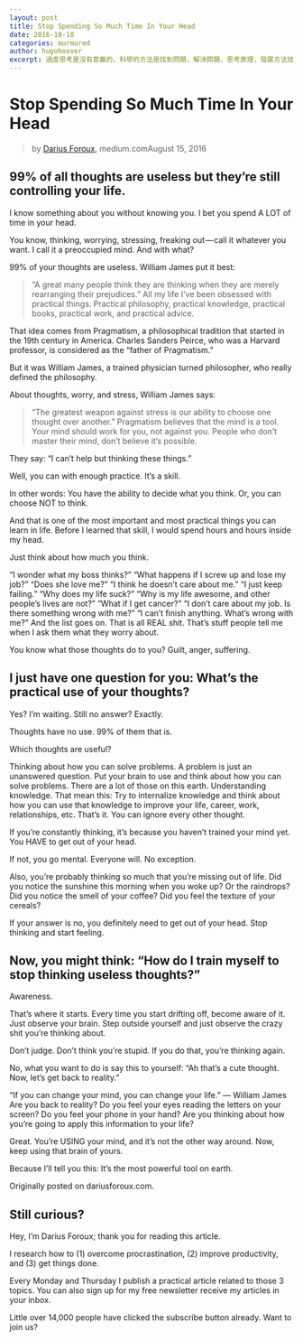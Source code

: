 ```yaml
---
layout: post
title: Stop Spending So Much Time In Your Head
date: 2016-10-18
categories: murmured
author: hugohoover
excerpt: 過度思考是沒有意義的，科學的方法是找到問題，解決問題，思考原理，發展方法技術。人生的道理類似。
---
```


# Stop Spending So Much Time In Your Head

> by [Darius Foroux](https://medium.com/art-of-practicality/stop-spending-so-much-time-in-your-head-8840de3bba01), medium.comAugust 15, 2016

## 99% of all thoughts are useless but they’re still controlling your life.

I know something about you without knowing you. I bet you spend A LOT of time in your head.

You know, thinking, worrying, stressing, freaking out — call it whatever you want. I call it a preoccupied mind. And with what?

99% of your thoughts are useless. William James put it best:

> “A great many people think they are thinking when they are merely rearranging their prejudices.”
All my life I’ve been obsessed with practical things. Practical philosophy, practical knowledge, practical books, practical work, and practical advice.

That idea comes from Pragmatism, a philosophical tradition that started in the 19th century in America. Charles Sanders Peirce, who was a Harvard professor, is considered as the “father of Pragmatism.”

But it was William James, a trained physician turned philosopher, who really defined the philosophy.

About thoughts, worry, and stress, William James says:

> “The greatest weapon against stress is our ability to choose one thought over another.”
Pragmatism believes that the mind is a tool. Your mind should work for you, not against you. People who don’t master their mind, don’t believe it’s possible.

They say: “I can’t help but thinking these things.”

Well, you can with enough practice. It’s a skill.

In other words: You have the ability to decide what you think. Or, you can choose NOT to think.

And that is one of the most important and most practical things you can learn in life. Before I learned that skill, I would spend hours and hours inside my head.

Just think about how much you think.

“I wonder what my boss thinks?”
“What happens if I screw up and lose my job?”
“Does she love me?”
“I think he doesn’t care about me.”
“I just keep failing.”
“Why does my life suck?”
“Why is my life awesome, and other people’s lives are not?”
“What if I get cancer?”
“I don’t care about my job. Is there something wrong with me?”
“I can’t finish anything. What’s wrong with me?”
And the list goes on. That is all REAL shit. That’s stuff people tell me when I ask them what they worry about.

You know what those thoughts do to you? Guilt, anger, suffering.

## I just have one question for you: What’s the practical use of your thoughts?

Yes? I’m waiting. Still no answer? Exactly.

Thoughts have no use. 99% of them that is.

Which thoughts are useful?

Thinking about how you can solve problems. A problem is just an unanswered question. Put your brain to use and think about how you can solve problems. There are a lot of those on this earth.
Understanding knowledge. That mean this: Try to internalize knowledge and think about how you can use that knowledge to improve your life, career, work, relationships, etc.
That’s it. You can ignore every other thought.

If you’re constantly thinking, it’s because you haven’t trained your mind yet. You HAVE to get out of your head.

If not, you go mental. Everyone will. No exception.

Also, you’re probably thinking so much that you’re missing out of life. Did you notice the sunshine this morning when you woke up? Or the raindrops? Did you notice the smell of your coffee? Did you feel the texture of your cereals?

If your answer is no, you definitely need to get out of your head. Stop thinking and start feeling.

## Now, you might think: “How do I train myself to stop thinking useless thoughts?”

Awareness.

That’s where it starts. Every time you start drifting off, become aware of it. Just observe your brain. Step outside yourself and just observe the crazy shit you’re thinking about.

Don’t judge. Don’t think you’re stupid. If you do that, you’re thinking again.

No, what you want to do is say this to yourself: “Ah that’s a cute thought. Now, let’s get back to reality.”

“If you can change your mind, you can change your life.” ― William James
Are you back to reality? Do you feel your eyes reading the letters on your screen? Do you feel your phone in your hand? Are you thinking about how you’re going to apply this information to your life?

Great. You’re USING your mind, and it’s not the other way around. Now, keep using that brain of yours.

Because I’ll tell you this: It’s the most powerful tool on earth.

Originally posted on dariusforoux.com.

## Still curious?

Hey, I’m Darius Foroux; thank you for reading this article.

I research how to (1) overcome procrastination, (2) improve productivity, and (3) get things done.

Every Monday and Thursday I publish a practical article related to those 3 topics. You can also sign up for my free newsletter receive my articles in your inbox.

Little over 14,000 people have clicked the subscribe button already. Want to join us?
